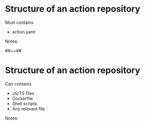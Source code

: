 <!-- .slide: -->

# Structure of an action repository

Must contains

- action.yaml
<!-- .element: class="list-fragment" -->

Notes:

##==##

# Structure of an action repository

Can contains

- JS/TS files
- Dockerfile
- Shell scripts
- Any relevant file
<!-- .element: class="list-fragment" -->

Notes:

